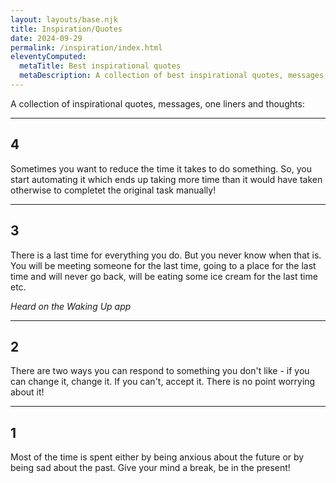 ```yaml
---
layout: layouts/base.njk
title: Inspiration/Quotes
date: 2024-09-29
permalink: /inspiration/index.html
eleventyComputed:
  metaTitle: Best inspirational quotes
  metaDescription: A collection of best inspirational quotes, messages, one liners and thoughts.  What inspires me day in day out, interesting things hear/read
---
```


A collection of inspirational quotes, messages, one liners and thoughts:

---

## 4

Sometimes you want to reduce the time it takes to do something. So, you start automating it which ends up taking more time than it would have taken otherwise to completet the original task manually!

---

## 3

There is a last time for everything you do. But you never know when that is. You will be meeting someone for the last time, going to a place for the last time and will never go back, will be eating some ice cream for the last time etc.

_Heard on the Waking Up app_

---

## 2

There are two ways you can respond to something you don't like - if you can change it, change it. If you can't, accept it. There is no point worrying about it!

---

## 1

Most of the time is spent either by being anxious about the future or by being sad about the past. Give your mind a break, be in the present!

